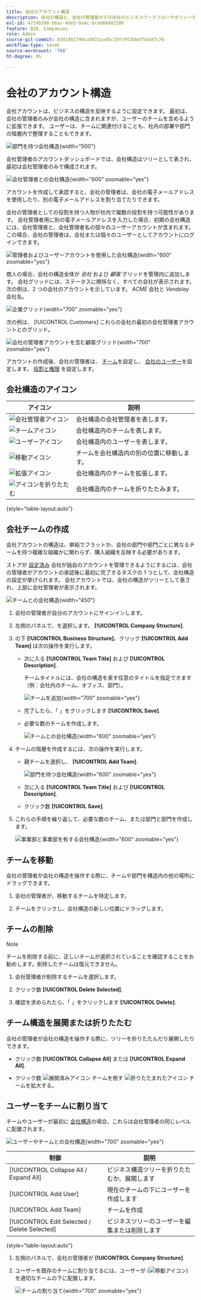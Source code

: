 ```yaml
---
title: 会社のアカウント構造
description: 会社の構造と、会社の管理者がその会社のビジネスワークフローやポリシーをサポートするために会社を定義する方法について説明します。
exl-id: 4724b208-b6ac-4de5-9a4c-bc4d68402506
feature: B2B, Companies
role: Admin
source-git-commit: 03d1892799ca5021aad5c19fc9f2bb4f5da87c76
workflow-type: tm+mt
source-wordcount: '768'
ht-degree: 0%

---
```


# 会社のアカウント構造

会社アカウントは、ビジネスの構造を反映するように設定できます。 最初は、会社の管理者のみが会社の構造に含まれますが、ユーザーのチームを含めるように拡張できます。 ユーザーは、チームに関連付けることも、社内の部署や部門の階層内で整理することもできます。

![部門を持つ会社構造](./assets/company-structure-diagram.svg){width="500"}

会社管理者のアカウントダッシュボードでは、会社構造はツリーとして表され、最初は会社管理者のみで構成されます。

![会社管理者との会社構造](./assets/company-structure-tree-admin.png){width="600" zoomable="yes"}

アカウントを作成して承認すると、会社の管理者は、会社の電子メールアドレスを使用したり、別の電子メールアドレスを割り当てたりできます。

会社の管理者としての役割を持つ人物が社内で複数の役割を持つ可能性があります。 会社管理者用に別の電子メールアドレスを入力した場合、初期の会社構造には、会社管理者と、会社管理者名の個々のユーザーアカウントが含まれます。 この場合、会社の管理者は、会社または個々のユーザーとしてアカウントにログインできます。

![管理者およびユーザーアカウントを使用した会社構造](./assets/company-structure-tree-admin-user.png){width="600" zoomable="yes"}

商人の場合、会社の構造全体が _会社_ および _顧客_ グリッドを管理内に追加します。 会社グリッドには、ステータスに関係なく、すべての会社が表示されます。 次の例は、2 つの会社のアカウントを示しています。 _ACME_ 会社と _Vendelay_ 会社名。

![企業グリッド](./assets/companies-grid.png){width="700" zoomable="yes"}

次の例は、 [!UICONTROL Customers] これらの会社の最初の会社管理者アカウントとのグリッド。

![会社の管理者アカウントを含む顧客グリッド](./assets/company-admin-user-account.png){width="700" zoomable="yes"}

アカウントの作成後、会社の管理者は、 [チーム](account-company-structure.md)を設定し、 [会社のユーザー](account-company-users.md)を設定します。 [役割と権限](account-company-roles-permissions.md) を設定します。

## 会社構造のアイコン

| アイコン | 説明 |
| ---- | ----------------- |
| ![会社管理者アイコン](./assets/company-icon-admin.png) | 会社構造の会社管理者を表します。 |
| ![チームアイコン](./assets/company-icon-team.png) | 会社構造内のチームを表します。 |
| ![ユーザーアイコン](./assets/company-icon-user.png) | 会社構造内のユーザーを表します。 |
| ![移動アイコン](./assets/company-icon-move.png) | チームを会社構造内の別の位置に移動します。 |
| ![拡張アイコン](./assets/company-icon-expand.png) | 会社構造内のチームを拡張します。 |
| ![アイコンを折りたたむ](./assets/company-icon-collapse.png) | 会社構造内のチームを折りたたみます。 |

{style="table-layout:auto"}

## 会社チームの作成

会社アカウントの構造は、単純でフラットか、会社の部門や部門ごとに異なるチームを持つ複雑な組織かに関わらず、購入組織を反映する必要があります。

ストアが [設定済み](enable-basic-features.md) 会社が独自のアカウントを管理できるようにするには、会社の管理者がアカウントの承認後に最初に完了するタスクの 1 つとして、会社構造の設定が挙げられます。 会社アカウントでは、会社の構造がツリーとして表され、上部に会社管理者が表示されます。

![チームとの会社構造](./assets/company-structure-teams-diagram.svg){width="450"}

1. 会社の管理者が自分のアカウントにサインインします。

1. 左側のパネルで、を選択します。 **[!UICONTROL Company Structure]**.

1. の下 **[!UICONTROL Business Structure]**、クリック **[!UICONTROL Add Team]** は次の操作を実行します。

   - 次に入る **[!UICONTROL Team Title]** および **[!UICONTROL Description]**.

     チームタイトルには、会社の構造を表す任意のタイトルを指定できます（例：会社内のチーム、オフィス、部門）。

     ![チームを追加](./assets/company-structure-add-team.png){width="700" zoomable="yes"}

   - 完了したら、「 」をクリックします **[!UICONTROL Save]**.

   - 必要な数のチームを作成します。

     ![チームとの会社構造](./assets/company-structure-teams.png){width="600" zoomable="yes"}

1. チームの階層を作成するには、次の操作を実行します。

   - 親チームを選択し、 **[!UICONTROL Add Team]**.

     ![部門を持つ会社構造](./assets/company-structure-northwest-division.png){width="600" zoomable="yes"}

   - 次に入る **[!UICONTROL Team Title]** および **[!UICONTROL Description]**.

   - クリック数 **[!UICONTROL Save]**.

1. これらの手順を繰り返して、必要な数のチーム、または部門と部門を作成します。

   ![事業部と事業部を有する会社構造](./assets/company-structure-divisions.png){width="600" zoomable="yes"}

## チームを移動

会社の管理者が会社の構造を操作する際に、チームや部門を構造内の他の場所にドラッグできます。

1. 会社の管理者が、移動するチームを特定します。

1. チームをクリックし、会社構造の新しい位置にドラッグします。

## チームの削除

>[!NOTE]
>
>チームを削除する前に、正しいチームが選択されていることを確認することをお勧めします。削除したチームは復元できません。

1. 会社管理者が削除するチームを選択します。

1. クリック数 **[!UICONTROL Delete Selected]**.

1. 確認を求められたら、「 」をクリックします **[!UICONTROL Delete]**.

## チーム構造を展開または折りたたむ

会社の管理者が会社の構造を操作する際に、ツリーを折りたたんだり展開したりできます。

- クリック数 **[!UICONTROL Collapse All]** または **[!UICONTROL Expand All]**.

- クリック数 ![展開済みアイコン](../assets/icon-display-collapse.png) チームを倒す ![折りたたまれたアイコン](../assets/icon-display-expand.png) チームを拡大する。

## ユーザーをチームに割り当て

チームやユーザーが最初に [会社構造](account-company-structure.md)の場合、これらは会社管理者の同じレベルに配置されます。

![ユーザーやチームとの会社構造](./assets/company-users-added.png){width="700" zoomable="yes"}

| 制御 | 説明 |
|--- |--- |
| [!UICONTROL Collapse All / Expand All] | ビジネス構造ツリーを折りたたむか、展開します |
| [!UICONTROL Add User] | 現在のチームの下にユーザーを作成します |
| [!UICONTROL Add Team] | チームを作成 |
| [!UICONTROL Edit Selected / Delete Selected] | ビジネスツリーのユーザーを編集または削除します |

{style="table-layout:auto"}

1. 左側のパネルで、会社の管理者が **[!UICONTROL Company Structure]**.

1. ユーザーを既存のチームに割り当てるには、ユーザーが (![移動アイコン](../assets/icon-move.png)) を適切なチームの下に配置します。

   ![チームの割り当て](./assets/company-structure-teams-users-assigned.png){width="700" zoomable="yes"}
